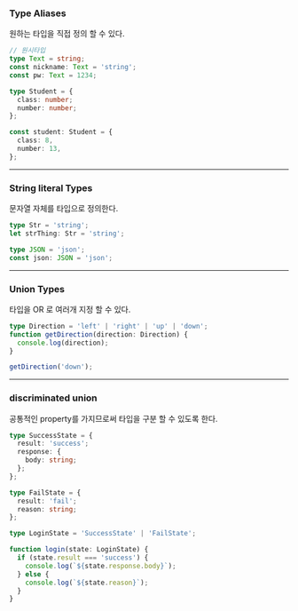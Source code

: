 ### Type Aliases

원하는 타입을 직접 정의 할 수 있다.

```typescript
// 원시타입
type Text = string;
const nickname: Text = 'string';
const pw: Text = 1234;

type Student = {
  class: number;
  number: number;
};

const student: Student = {
  class: 8,
  number: 13,
};
```

---

### String literal Types

문자열 자체를 타입으로 정의한다.

```typescript
type Str = 'string';
let strThing: Str = 'string';

type JSON = 'json';
const json: JSON = 'json';
```

---

### Union Types

타입을 OR 로 여러개 지정 할 수 있다.

```typescript
type Direction = 'left' | 'right' | 'up' | 'down';
function getDirection(direction: Direction) {
  console.log(direction);
}

getDirection('down');
```

---

### discriminated union

공통적인 property를 가지므로써 타입을 구분 할 수 있도록 한다.

```typescript
type SuccessState = {
  result: 'success';
  response: {
    body: string;
  };
};

type FailState = {
  result: 'fail';
  reason: string;
};

type LoginState = 'SuccessState' | 'FailState';

function login(state: LoginState) {
  if (state.result === 'success') {
    console.log(`${state.response.body}`);
  } else {
    console.log(`${state.reason}`);
  }
}
```

